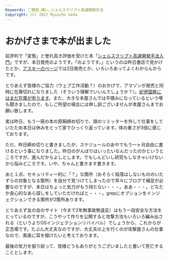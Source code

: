 ```yaml
---
Keywords: ご報告,眠い,シェルスクリプト高速開発手法
Copyright: (C) 2017 Ryuichi Ueda
---
```


# おかげさまで本が出ました
前評判で「変態」と誉れ高き評価を受けた本「<a href="http://blog.ueda.asia/?page_id=3237" title="シェルスクリプト高速開発手法入門" target="_blank">シェルスクリプト高速開発手法入門</a>」ですが、本日発売のようです。「のようです。」というのは昨日書店で見かけたとか、<a href="http://ascii.asciimw.jp/books/books/detail/978-4-04-866068-6.shtml" target="_blank">アスキーのページ</a>では2日発売とか、いろいろあってよくわからんからです。

とりあえず皆様のご協力（ウェブ工作活動？）のおかげで、アマゾンが発売と同時に在庫切れになりました（そういう理解でいいんでしょうか？）。<a href="http://www.kinokuniya.co.jp/f/dsg-01-9784048660686" target="_blank">紀伊国屋にはまだ在庫が有ります</a>。また、大きな本屋さんでは平積みになっているという噂も聞きましたので、もしご所望の場合には申し訳ございませんが本屋さんまでお願い致します。

実は昨日、もう一冊の本の原稿締め切りで、頭のリミッターを外して仕事をしていたため本日は休みをとって家でひっくり返っています。体の重さが3倍に感じております。

ただ、昨日締め切りと書きましたが、スケジュールのあやでもう一ヶ月自由に書けるという事になりました。昨日のがんばりはいったいなんだったのかというところですが、進んだからよしとします。でもしんどいし研究もしなきゃいけないから悩みどころです。いや、ちゃんと書きます書きます。

あと１点、セキュリティー的に「？」な箇所（おそらく陥落はしないもののいたずらの対象となる箇所）を自分で見つけてしまったので早々にブログで補足が必要なのですが、本日はちょっと気力がもう持たない・・・。ああ・・・。どなたか良心的なあら探しをしていただければと・・・。grepにオプションをインジェクションできる箇所が2箇所あります。

とりあえず友の会のサイト（今まで2年無事故無違反）はもう一段安全な方法をとっているのですが、こうやって作りを公開すると攻撃方法もいろいろ編み出される（というよりOSインジェクションリバイバル）でしょうから、これからが正念場です。たぶん大丈夫なのですが、大丈夫の上を行くのが攻撃屋さんの仕事なので、素直に耳を傾けたいと考えております。


最後の気力を振り絞って、皆様どうもありがとうございましたと書いて死亡することとします。
